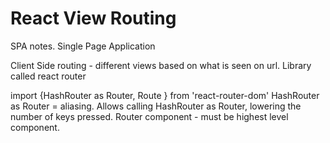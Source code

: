 # React View Routing

SPA notes.
Single Page Application

Client Side routing - different views based on what is seen on url.
Library called react router

import {HashRouter as Router, Route } from 'react-router-dom'
HashRouter as Router = aliasing. Allows calling HashRouter as Router, lowering the number of keys pressed.
Router component - must be highest level component.
